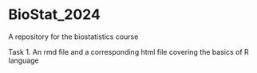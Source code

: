 # BioStat_2024
A repository for the biostatistics course

Task 1. An rmd file and a corresponding html file covering the basics of R language
